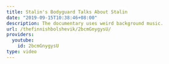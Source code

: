 ```yaml
---
title: Stalin's Bodyguard Talks About Stalin
date: "2019-09-15T10:38:46+08:00"
description: The documentary uses weird background music.
url: /thefinnishbolshevik/2bcmGnygysU/
providers:
  youtube:
    id: 2bcmGnygysU
type: video
---
```

